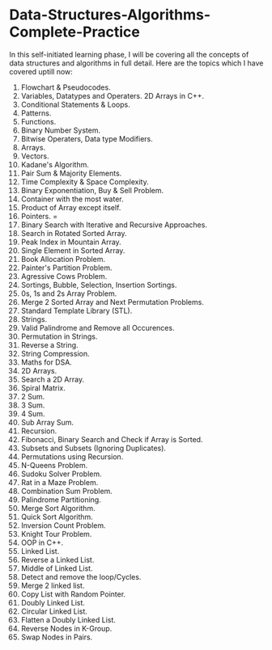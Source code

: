 # Data-Structures-Algorithms-Complete-Practice
In this self-initiated learning phase, I will be covering all the concepts of data structures and algorithms in full detail.
Here are the topics which I have covered uptill now:
1. Flowchart & Pseudocodes.
2. Variables, Datatypes and Operaters. 2D Arrays in C++. 
3. Conditional Statements & Loops. 
4. Patterns.
5. Functions. 
6. Binary Number System. 
7. Bitwise Operaters, Data type Modifiers. 
8. Arrays. 
9. Vectors. 
10. Kadane's Algorithm.
11. Pair Sum & Majority Elements. 
12. Time Complexity & Space Complexity. 
13. Binary Exponentiation, Buy & Sell Problem. 
14. Container with the most water. 
15. Product of Array except itself.
16. Pointers. =
17. Binary Search with Iterative and Recursive Approaches. 
18. Search in Rotated Sorted Array. 
19. Peak Index in Mountain Array. 
20. Single Element in Sorted Array. 
21. Book Allocation Problem. 
22. Painter's Partition Problem. 
23. Agressive Cows Problem. 
24. Sortings, Bubble, Selection, Insertion Sortings. 
25. 0s, 1s and 2s Array Problem. 
26. Merge 2 Sorted Array and Next Permutation Problems. 
27. Standard Template Library (STL). 
28. Strings. 
29. Valid Palindrome and Remove all Occurences. 
30. Permutation in Strings.
31. Reverse a String. 
32. String Compression. 
33. Maths for DSA. 
34. 2D Arrays. 
35. Search a 2D Array. 
36. Spiral Matrix.
37. 2 Sum.
38. 3 Sum.
39. 4 Sum.
40. Sub Array Sum.
41. Recursion.
42. Fibonacci, Binary Search and Check if Array is Sorted.
43. Subsets and Subsets (Ignoring Duplicates).
44. Permutations using Recursion.
45. N-Queens Problem.
46. Sudoku Solver Problem.
47. Rat in a Maze Problem.
48. Combination Sum Problem.
49. Palindrome Partitioning.
50. Merge Sort Algorithm.
51. Quick Sort Algorithm.
52. Inversion Count Problem.
53. Knight Tour Problem.
54. OOP in C++.
55. Linked List.
56. Reverse a Linked List.
57. Middle of Linked List.
58. Detect and remove the loop/Cycles.
59. Merge 2 linked list.
60. Copy List with Random Pointer.
61. Doubly Linked List.
62. Circular Linked List.
63. Flatten a Doubly Linked List.
64. Reverse Nodes in K-Group.
65. Swap Nodes in Pairs.


